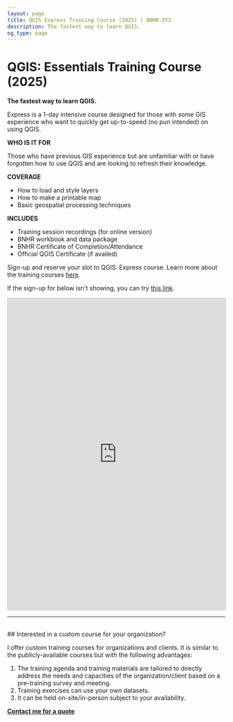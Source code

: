 ```yaml
---
layout: page
title: QGIS Express Training Course (2025) | BNHR.XYZ 
description: The fastest way to learn QGIS.
og_type: page
---
```


# QGIS: Essentials Training Course (2025)

**The fastest way to learn QGIS.**

Express is a 1-day intensive course designed for those with some GIS experience who want to quickly get up-to-speed (no pun intended) on using QGIS.

**WHO IS IT FOR** 

Those who have previous GIS experience but are unfamiliar with or have forgotten how to use QGIS and are looking to refresh their knowledge.

**COVERAGE**

- How to load and style layers
- How to make a printable map
- Basic geospatial processing techniques

**INCLUDES**

- Training session recordings (for online version)
- BNHR workbook and data package
- BNHR Certificate of Completion/Attendance
- Official QGIS Certificate (if availed)

Sign-up and reserve your slot to QGIS: Express course. Learn more about the training courses [here]({{site.baseurl}}/courses/2025/).

If the sign-up for below isn't showing, you can try [this link](https://airtable.com/appzhDQUZX6UARmum/paghZ9pjDe4dCrWHs/form).

<iframe class="airtable-embed" src="https://airtable.com/embed/appzhDQUZX6UARmum/paghZ9pjDe4dCrWHs/form" frameborder="0" onmousewheel="" width="100%" height="720" style="background: transparent; border: 1px solid #ccc;"></iframe>

<hr><br>
## Interested in a custom course for your organization?

I offer custom training courses for organizations and clients.  It is similar to the publicly-available courses but with the following advantages:

1. The training agenda and training materials are tailored to directly address the needs and capacities of the organization/client based on a pre-training survey and meeting.
2. Training exercises can use your own datasets.
3. It can be held on-site/in-person subject to your availability.

<div class="d-flex justify-content-start py-2"><a
    href="{{site.baseurl}}/#contact"
    target="_blank" class="btn btn-lg bg-success col-sm-12 col-md-6" role="button"
    aria-disabled="true"><strong class="text-white">Contact me for a quote</strong></a>
</div> 